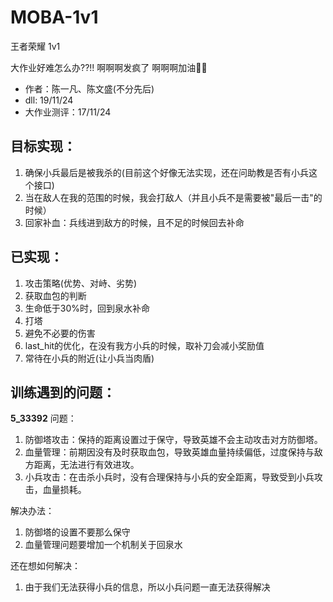 # MOBA-1v1
王者荣耀 1v1

大作业好难怎么办??!! 啊啊啊发疯了 啊啊啊加油💪🏻

- 作者：陈一凡、陈文盛(不分先后)
- dll: 19/11/24
- 大作业测评：17/11/24

## 目标实现：
1. 确保小兵最后是被我杀的(目前这个好像无法实现，还在问助教是否有小兵这个接口)
2. 当在敌人在我的范围的时候，我会打敌人（并且小兵不是需要被"最后一击"的时候）
3. 回家补血：兵线进到敌方的时候，且不足的时候回去补命

## 已实现：
1. 攻击策略(优势、对峙、劣势)
2. 获取血包的判断
3. 生命低于30%时，回到泉水补命
4. 打塔
5. 避免不必要的伤害
6. last_hit的优化，在没有我方小兵的时候，取补刀会减小奖励值
7. 常待在小兵的附近(让小兵当肉盾)

## 训练遇到的问题：

**5_33392**
问题：
1. 防御塔攻击：保持的距离设置过于保守，导致英雄不会主动攻击对方防御塔。
2. 血量管理：前期因没有及时获取血包，导致英雄血量持续偏低，过度保持与敌方距离，无法进行有效进攻。
3. 小兵攻击：在击杀小兵时，没有合理保持与小兵的安全距离，导致受到小兵攻击，血量损耗。

解决办法：
1. 防御塔的设置不要那么保守
2. 血量管理问题要增加一个机制关于回泉水

还在想如何解决：
1. 由于我们无法获得小兵的信息，所以小兵问题一直无法获得解决



